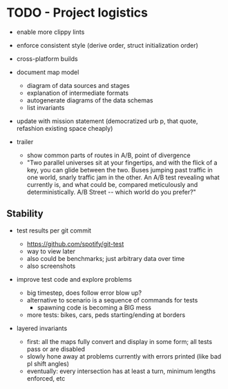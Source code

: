 # TODO - Project logistics

- enable more clippy lints
- enforce consistent style (derive order, struct initialization order)
- cross-platform builds

- document map model
	- diagram of data sources and stages
	- explanation of intermediate formats
	- autogenerate diagrams of the data schemas
	- list invariants

- update with mission statement (democratized urb p, that quote, refashion existing space cheaply)
- trailer
	- show common parts of routes in A/B, point of divergence
	- "Two parallel universes sit at your fingertips, and with the flick of a key, you can glide between the two. Buses jumping past traffic in one world, snarly traffic jam in the other. An A/B test revealing what currently is, and what could be, compared meticulously and deterministically. A/B Street -- which world do you prefer?"

## Stability

- test results per git commit
	- https://github.com/spotify/git-test
	- way to view later
	- also could be benchmarks; just arbitrary data over time
	- also screenshots

- improve test code and explore problems
	- big timestep, does follow error blow up?
	- alternative to scenario is a sequence of commands for tests
		- spawning code is becoming a BIG mess
	- more tests: bikes, cars, peds starting/ending at borders

- layered invariants
	- first: all the maps fully convert and display in some form; all tests pass or are disabled
	- slowly hone away at problems currently with errors printed (like bad pl shift angles)
	- eventually: every intersection has at least a turn, minimum lengths enforced, etc
